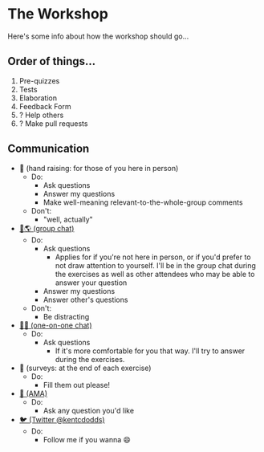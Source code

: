 # The Workshop

Here's some info about how the workshop should go...

## Order of things...

1. Pre-quizzes
2. Tests
3. Elaboration
4. Feedback Form
5. ? Help others
6. ? Make pull requests

## Communication

- 🙋 (hand raising: for those of you here in person)
  - Do:
    - Ask questions
    - Answer my questions
    - Make well-meaning relevant-to-the-whole-group comments
  - Don't:
    - "well, actually"
- [💬🌎 (group chat)](https://gitter.im/kentcdodds/es6-workshop)
  - Do:
    - Ask questions
      - Applies for if you're not here in person, or if you'd prefer to not draw attention to yourself. I'll be in the group chat during the exercises as well as other attendees who may be able to answer your question
    - Answer my questions
    - Answer other's questions
  - Don't:
    - Be distracting
- [💬😀 (one-on-one chat)](https://gitter.im/kentcdodds)
  - Do:
    - Ask questions
      - If it's more comfortable for you that way. I'll try to answer during the exercises.
- 📑 (surveys: at the end of each exercise)
  - Do:
    - Fill them out please!
- [📧 (AMA)](http://kcd.im/ama)
  - Do:
    - Ask any question you'd like
- [🐦 (Twitter @kentcdodds)](https://twitter.com/kentcdodds)
  - Do:
    - Follow me if you wanna 😄
